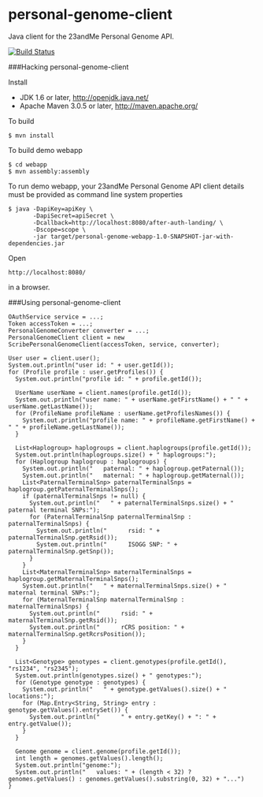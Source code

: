 personal-genome-client
======================

Java client for the 23andMe Personal Genome API.

[![Build Status](https://travis-ci.org/heuermh/personal-genome-client.png)](https://travis-ci.org/heuermh/personal-genome-client)


###Hacking personal-genome-client

Install

 * JDK 1.6 or later, http://openjdk.java.net/
 * Apache Maven 3.0.5 or later, http://maven.apache.org/


To build

    $ mvn install


To build demo webapp

    $ cd webapp
    $ mvn assembly:assembly


To run demo webapp, your 23andMe Personal Genome API client details must be provided as command line system properties

    $ java -DapiKey=apiKey \
           -DapiSecret=apiSecret \
           -Dcallback=http://localhost:8080/after-auth-landing/ \
           -Dscope=scope \
           -jar target/personal-genome-webapp-1.0-SNAPSHOT-jar-with-dependencies.jar 


Open

    http://localhost:8080/

in a browser.


###Using personal-genome-client

    OAuthService service = ...;
    Token accessToken = ...;
    PersonalGenomeConverter converter = ...;
    PersonalGenomeClient client = new ScribePersonalGenomeClient(accessToken, service, converter);
    
    User user = client.user();
    System.out.println("user id: " + user.getId());
    for (Profile profile : user.getProfiles()) {
      System.out.println("profile id: " + profile.getId());
      
      UserName userName = client.names(profile.getId());
      System.out.println("user name: " + userName.getFirstName() + " " + userName.getLastName());
      for (ProfileName profileName : userName.getProfilesNames()) {
        System.out.println("profile name: " + profileName.getFirstName() + " " + profileName.getLastName());
      }
      
      List<Haplogroup> haplogroups = client.haplogroups(profile.getId());
      System.out.println(haplogroups.size() + " haplogroups:");
      for (Haplogroup haplogroup : haplogroups) {
        System.out.println("   paternal: " + haplogroup.getPaternal());
        System.out.println("   maternal: " + haplogroup.getMaternal());
        List<PaternalTerminalSnp> paternalTerminalSnps = haplogroup.getPaternalTerminalSnps();
        if (paternalTerminalSnps != null) {
          System.out.println("   " + paternalTerminalSnps.size() + " paternal terminal SNPs:");
          for (PaternalTerminalSnp paternalTerminalSnp : paternalTerminalSnps) {
            System.out.println("      rsid: " + paternalTerminalSnp.getRsid());
            System.out.println("      ISOGG SNP: " + paternalTerminalSnp.getSnp());
          }
        }
        List<MaternalTerminalSnp> maternalTerminalSnps = haplogroup.getMaternalTerminalSnps();
        System.out.println("   " + maternalTerminalSnps.size() + " maternal terminal SNPs:");
        for (MaternalTerminalSnp maternalTerminalSnp : maternalTerminalSnps) {
          System.out.println("      rsid: " + maternalTerminalSnp.getRsid());
          System.out.println("      rCRS position: " + maternalTerminalSnp.getRcrsPosition());
        }
      }
      
      List<Genotype> genotypes = client.genotypes(profile.getId(), "rs1234", "rs2345");
      System.out.println(genotypes.size() + " genotypes:");
      for (Genotype genotype : genotypes) {
        System.out.println("   " + genotype.getValues().size() + " locations:");
        for (Map.Entry<String, String> entry : genotype.getValues().entrySet()) {
          System.out.println("      " + entry.getKey() + ": " + entry.getValue());
        }
      }
      
      Genome genome = client.genome(profile.getId());
      int length = genomes.getValues().length();
      System.out.println("genome:");
      System.out.println("   values: " + (length < 32) ? genomes.getValues() : genomes.getValues().substring(0, 32) + "...")
    }
